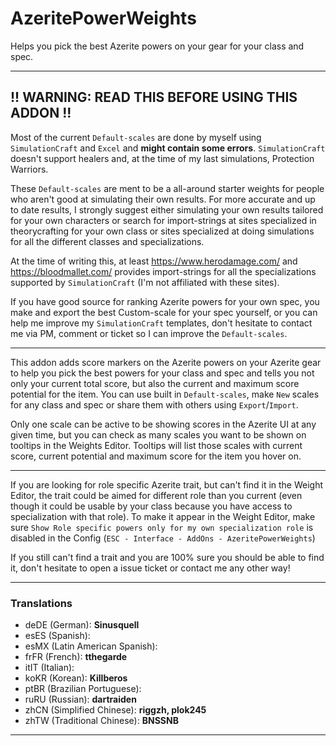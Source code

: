 # AzeritePowerWeights

Helps you pick the best Azerite powers on your gear for your class and spec.

---

## !! WARNING: READ THIS BEFORE USING THIS ADDON !!

Most of the current `Default-scales` are done by myself using `SimulationCraft` and `Excel` and **might contain some errors**. `SimulationCraft` doesn't support healers and, at the time of my last simulations, Protection Warriors.

These `Default-scales` are ment to be a all-around starter weights for people who aren't good at simulating their own results. For more accurate and up to date results, I strongly suggest either simulating your own results tailored for your own characters or search for import-strings at sites specialized in theorycrafting for your own class or sites specialized at doing simulations for all the different classes and specializations.

At the time of writing this, at least https://www.herodamage.com/ and https://bloodmallet.com/ provides import-strings for all the specializations supported by `SimulationCraft` (I'm not affiliated with these sites).

If you have good source for ranking Azerite powers for your own spec, you make and export the best Custom-scale for your spec yourself, or you can help me improve my `SimulationCraft` templates, don't hesitate to contact me via PM, comment or ticket so I can improve the `Default-scales`.

---

This addon adds score markers on the Azerite powers on your Azerite gear to help you pick the best powers for your class and spec and tells you not only your current total score, but also the current and maximum score potential for the item. You can use built in `Default-scales`, make `New` scales for any class and spec or share them with others using `Export`/`Import`.

Only one scale can be active to be showing scores in the Azerite UI at any given time, but you can check as many scales you want to be shown on tooltips in the Weights Editor. Tooltips will list those scales with current score, current potential and maximum score for the item you hover on.

---

If you are looking for role specific Azerite trait, but can't find it in the Weight Editor, the trait could be aimed for different role than you current (even though it could be usable by your class because you have access to specialization with that role). To make it appear in the Weight Editor, make sure `Show Role specific powers only for my own specialization role` is disabled in the Config (`ESC - Interface - AddOns - AzeritePowerWeights`)

If you still can't find a trait and you are 100% sure you should be able to find it, don't hesitate to open a issue ticket or contact me any other way!

---

### Translations
- deDE (German): **Sinusquell**
- esES (Spanish):
- esMX (Latin American Spanish):
- frFR (French): **tthegarde**
- itIT (Italian):
- koKR (Korean): **Killberos**
- ptBR (Brazilian Portuguese):
- ruRU (Russian): **dartraiden**
- zhCN (Simplified Chinese): **riggzh, plok245**
- zhTW (Traditional Chinese): **BNSSNB**

---
